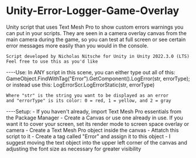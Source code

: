 # Unity-Error-Logger-Game-Overlay
Unity script that uses Text Mesh Pro to show custom errors warnings you can put in your scripts.
They are seen in a camera overlay canvas from the main camera during the game, so you can test at full screen or see certain error messages more easily than you would in the console.

	Script developed by Nicholas Nitsche for Unity in Unity 2022.3.0 (LTS)
	Feel free to use this as you'd like
	

----Use: In ANY script in this scene, you can either type out all of this: GameObject.FindWithTag("Error").GetComponent<LogErrorScr>().LogError(str, errorType);
	or instead use this: LogErrorScr.LogErrorStatic(str, errorType)
	
	Where "str" is the string you want to be displayed as an error
	and "errorType" is its color: 0 = red, 1 = yellow, and 2 = gray
	
	
----Setup: 
	- If you haven't already, import Text Mesh Pro essentials from the Package Manager
	- Create a Canvas or use one already in use. If  you want it to cover your screen, set its render mode to screen space overlay or camera
	- Create a Text Mesh Pro object inside the canvas
	- Attatch this script to it
	- Create a tag called "Error" and assign it to this object
	- I suggest moving the text object into the upper left corner of the canvas and adjusting the font size as necessary for greater visibility
